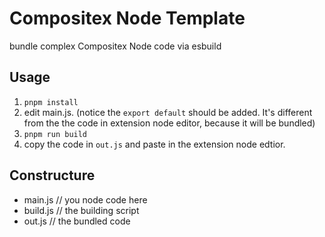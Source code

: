 # Compositex Node Template

bundle complex Compositex Node code via esbuild

## Usage

1. `pnpm install`
2. edit main.js. (notice the `export default` should be added. It's different from the the code in extension node editor, because it will be bundled)
3. `pnpm run build`
4. copy the code in `out.js` and paste in the extension node edtior.

## Constructure

- main.js   // you node code here
- build.js  // the building script
- out.js    // the bundled code
